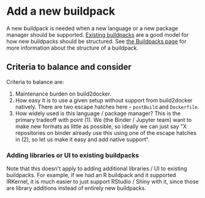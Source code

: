# Add a new buildpack

A new buildpack is needed when a new language or a new package manager should be
supported. [Existing buildpacks](https://github.com/khulnasoft/build2docker/tree/HEAD/build2docker/buildpacks)
are a good model for how new buildpacks should be structured.
See [the Buildpacks page](buildpacks) for more information about the
structure of a buildpack.

## Criteria to balance and consider

Criteria to balance are:

1. Maintenance burden on build2docker.
2. How easy it is to use a given setup without support from build2docker natively.
   There are two escape hatches here - `postBuild` and `Dockerfile`.
3. How widely used is this language / package manager? This is the primary tradeoff
   with point (1). We (the Binder / Jupyter team) want to make new formats
   as little as possible, so ideally we can just say "X repositories on binder already use
   this using one of the escape hatches in (2), so let us make it easy and add
   native support".

### Adding libraries or UI to existing buildpacks

Note that this doesn't apply to adding additional libraries / UI to existing
buildpacks. For example, if we had an R buildpack and it supported IRKernel,
it is much easier to
just support RStudio / Shiny with it, since those are library additions instead of entirely
new buildpacks.
